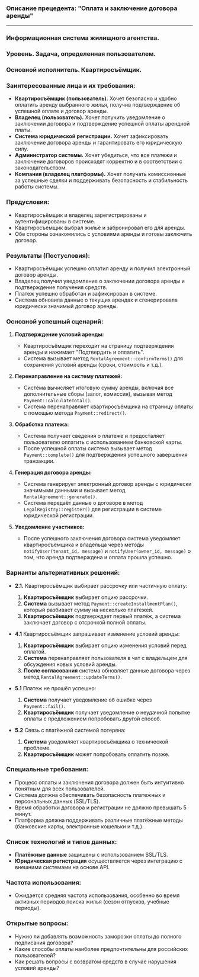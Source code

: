 ### Описание прецедента: "Оплата и заключение договора аренды"

---

### **Информационная система жилищного агентства.**

### **Уровень.** Задача, определенная пользователем.

### **Основной исполнитель.** Квартиросъёмщик.

### **Заинтересованные лица и их требования:**

- **Квартиросъёмщик (пользователь).** Хочет безопасно и удобно оплатить аренду выбранного жилья, получив подтверждение об успешной оплате и договор аренды.
- **Владелец (пользователь).** Хочет получить уведомление о заключении договора и подтверждение успешной оплаты арендной платы.
- **Система юридической регистрации.** Хочет зафиксировать заключение договора аренды и гарантировать его юридическую силу.
- **Администратор системы.** Хочет убедиться, что все платежи и заключение договоров происходят корректно и в соответствии с законодательством.
- **Компания (владелец платформы).** Хочет получать комиссионные за успешные сделки и поддерживать безопасность и стабильность работы системы.

### **Предусловия:**

- Квартиросъёмщик и владелец зарегистрированы и аутентифицированы в системе.
- Квартиросъёмщик выбрал жильё и забронировал его для аренды.
- Обе стороны ознакомились с условиями аренды и готовы заключить договор.

### **Результаты (Постусловия):**

- Квартиросъёмщик успешно оплатил аренду и получил электронный договор аренды.
- Владелец получил уведомление о заключении договора аренды и подтверждение получения средств.
- Платеж успешно обработан и зафиксирован в системе.
- Система обновила данные о текущих арендах и сгенерировала юридически значимый договор аренды.

### **Основной успешный сценарий:**

1. **Подтверждение условий аренды:**
   - Квартиросъёмщик переходит на страницу подтверждения аренды и нажимает "Подтвердить и оплатить".
   - Система вызывает метод `RentalAgreement::confirmTerms()` для сохранения условий аренды (сроки, стоимость и т.д.).

2. **Перенаправление на систему платежей:**
   - Система вычисляет итоговую сумму аренды, включая все дополнительные сборы (залог, комиссия), вызывая метод `Payment::calculateTotal()`.
   - Система перенаправляет квартиросъёмщика на страницу оплаты с помощью метода `Payment::redirect()`.

3. **Обработка платежа:**
   - Система получает сведения о платеже и предосталяет пользователю оплатить с использованием банковской карты.
   - После успешной оплаты система вызывает метод `Payment::complete()` для подтверждения успешного завершения транзакции.

4. **Генерация договора аренды:**
   - Система генерирует электронный договор аренды с юридически значимыми данными и вызывает метод `RentalAgreement::generate()`.
   - Система передаёт данные о договоре в метод `LegalRegistry::register()` для регистрации в системе юридической регистрации.

5. **Уведомление участников:**
   - После успешного заключения договора система уведомляет квартиросъёмщика и владельца через методы `notifyUser(tenant_id, message)` и `notifyUser(owner_id, message)` о том, что аренда подтверждена и оплата прошла успешно.

### **Варианты альтернативных решений:**

- **2.1.** Квартиросъёмщик выбирает рассрочку или частичную оплату:
  1. **Квартиросъёмщик** выбирает опцию рассрочки.
  2. **Система** вызывает метод `Payment::createInstallmentPlan()`, который разбивает сумму на несколько платежей.
  3. **Квартиросъёмщик** подтверждает первый платёж, а система заключает договор с отсрочкой полной оплаты.

- **4.1** Квартиросъёмщик запрашивает изменение условий аренды:
  1. **Квартиросъёмщик** выбирает опцию изменения условий перед оплатой.
  2. **Система** перенаправляет пользователя в чат с владельцем для обсуждения новых условий аренды.
  3. **После согласования** система обновляет данные договора через метод `RentalAgreement::updateTerms()`.

- **5.1** Платеж не прошёл успешно:
  1. **Система** получает уведомление об ошибке через `Payment::fail()`.
  2. **Квартиросъёмщик** получает уведомление о неудачной попытке оплаты с предложением попробовать другой способ.

- **5.2** Связь с платёжной системой потеряна:
  1. **Система** уведомляет квартиросъёмщика о технической проблеме.
  2. **Квартиросъёмщик** может попробовать оплатить позже.
### **Специальные требования:**

- Процесс оплаты и заключения договора должен быть интуитивно понятным для всех пользователей.
- Система должна обеспечивать безопасность платежных и персональных данных (SSL/TLS).
- Время обработки договора и регистрации не должно превышать 5 минут.
- Платформа должна поддерживать различные платёжные методы (банковские карты, электронные кошельки и т.д.).

### **Список технологий и типов данных:**

- **Платёжные данные** защищены с использованием SSL/TLS.
- **Юридическая регистрация** осуществляется через интеграцию с внешними системами на основе API.

### **Частота использования:**

- Ожидается средняя частота использования, особенно во время активных периодов поиска жилья (сезон отпусков, учебные периоды).

### **Открытые вопросы:**

- Нужно ли добавлять возможность заморозки оплаты до полного подписания договора?
- Какие способы оплаты наиболее предпочтительны для российских пользователей?
- Как решать вопросы с возвратом средств в случае нарушения условий аренды?

